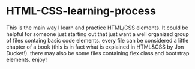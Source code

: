# HTML-CSS-learning-process
This is the main way I learn and practice HTML/CSS elements. It could be helpful for someone just starting out that just want a well organized group of files containg basic code elements.
every file can be considered a little chapter of a book (this is in fact what is explained in HTML&CSS by Jon Ducket!).
there may also be some files containing flex class and bootstrap elements.
enjoy!

